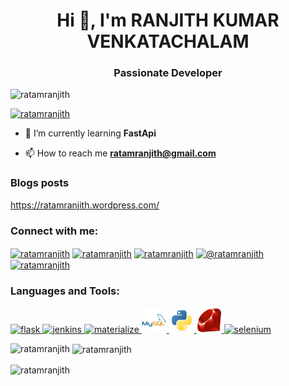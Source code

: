 <h1 align="center">Hi 👋, I'm RANJITH KUMAR VENKATACHALAM</h1>
<h3 align="center">Passionate Developer</h3>

<p align="left"> <img src="https://komarev.com/ghpvc/?username=ratamranjith&label=Profile%20views&color=0e75b6&style=flat" alt="ratamranjith" /> </p>

<p align="left"> <a href="https://twitter.com/ratamranjith" target="blank"><img src="https://img.shields.io/twitter/follow/ratamranjith?logo=twitter&style=for-the-badge" alt="ratamranjith" /></a> </p>

- 🌱 I’m currently learning **FastApi**

- 📫 How to reach me **ratamranjith@gmail.com**

### Blogs posts
<!-- BLOG-POST-LIST:START -->
 https://ratamranjith.wordpress.com/
<!-- BLOG-POST-LIST:END -->

<h3 align="left">Connect with me:</h3>
<p align="left">
<a href="https://dev.to/ratamranjith" target="blank"><img align="center" src="https://raw.githubusercontent.com/rahuldkjain/github-profile-readme-generator/master/src/images/icons/Social/devto.svg" alt="ratamranjith" height="30" width="40" /></a>
<a href="https://twitter.com/ratamranjith" target="blank"><img align="center" src="https://raw.githubusercontent.com/rahuldkjain/github-profile-readme-generator/master/src/images/icons/Social/twitter.svg" alt="ratamranjith" height="30" width="40" /></a>
<a href="https://linkedin.com/in/ratamranjith" target="blank"><img align="center" src="https://raw.githubusercontent.com/rahuldkjain/github-profile-readme-generator/master/src/images/icons/Social/linked-in-alt.svg" alt="ratamranjith" height="30" width="40" /></a>
<a href="https://medium.com/@ratamranjith" target="blank"><img align="center" src="https://raw.githubusercontent.com/rahuldkjain/github-profile-readme-generator/master/src/images/icons/Social/medium.svg" alt="@ratamranjith" height="30" width="40" /></a>
<a href="https://www.hackerrank.com/ratamranjith" target="blank"><img align="center" src="https://raw.githubusercontent.com/rahuldkjain/github-profile-readme-generator/master/src/images/icons/Social/hackerrank.svg" alt="ratamranjith" height="30" width="40" /></a>
</p>

<h3 align="left">Languages and Tools:</h3>
<p align="left"> 
<a href="https://flask.palletsprojects.com/" target="_blank" rel="noreferrer"> <img src="https://www.vectorlogo.zone/logos/pocoo_flask/pocoo_flask-icon.svg" alt="flask" width="40" height="40"/> </a> 
<a href="https://www.jenkins.io" target="_blank" rel="noreferrer"> <img src="https://www.vectorlogo.zone/logos/jenkins/jenkins-icon.svg" alt="jenkins" width="40" height="40"/> </a> 
<a href="https://materializecss.com/" target="_blank" rel="noreferrer"> <img src="https://raw.githubusercontent.com/prplx/svg-logos/5585531d45d294869c4eaab4d7cf2e9c167710a9/svg/materialize.svg" alt="materialize" width="40" height="40"/> </a> 
<a href="https://www.mysql.com/" target="_blank" rel="noreferrer"> <img src="https://raw.githubusercontent.com/devicons/devicon/master/icons/mysql/mysql-original-wordmark.svg" alt="mysql" width="40" height="40"/> </a> 
<a href="https://www.python.org" target="_blank" rel="noreferrer"> <img src="https://raw.githubusercontent.com/devicons/devicon/master/icons/python/python-original.svg" alt="python" width="40" height="40"/> </a> 
<a href="https://www.ruby-lang.org/en/" target="_blank" rel="noreferrer"> <img src="https://raw.githubusercontent.com/devicons/devicon/master/icons/ruby/ruby-original.svg" alt="ruby" width="40" height="40"/> </a> 
<a href="https://www.selenium.dev" target="_blank" rel="noreferrer"> <img src="https://raw.githubusercontent.com/detain/svg-logos/780f25886640cef088af994181646db2f6b1a3f8/svg/selenium-logo.svg" alt="selenium" width="40" height="40"/> </a> 
</p>

<p><img align="left" src="https://github-readme-stats.vercel.app/api/top-langs?username=ratamranjith&show_icons=true&locale=en" alt="ratamranjith" /></p>

<p>&nbsp;<img align="center" src="https://github-readme-stats.vercel.app/api?username=ratamranjith&show_icons=true&locale=en&theme=radical" alt="ratamranjith" /></p>

<p><img align="center" src="https://github-readme-streak-stats.herokuapp.com/?user=ratamranjith&" alt="ratamranjith" /></p>
